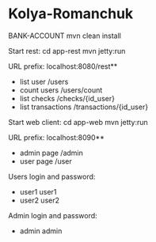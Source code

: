 # Kolya-Romanchuk
BANK-ACCOUNT
mvn clean install

Start rest:
    cd app-rest
    mvn jetty:run

URL prefix: localhost:8080/rest**
* list user /users
* count users /users/count
* list checks /checks/{id_user}
* list transactions /transactions/{id_user}


Start web client:
    cd app-web
    mvn jetty:run

URL prefix: localhost:8090**
* admin page /admin
* user page /user

Users login and password:
* user1 user1
* user2 user2

Admin login and password:
* admin admin